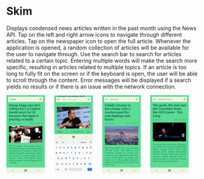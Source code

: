 # Skim
Displays condensed news articles written in the past month using the News API. Tap on the left and right arrow icons to navigate through different articles. Tap on the newspaper icon to open the full article. Whenever the application is opened, a random collection of articles will be available for the user to navigate through. Use the search bar to search for articles related to a certain topic. Entering multiple words will make the search more specific, resulting in articles related to multiple topics. If an article is too long to fully fit on the screen or if the keyboard is open, the user will be able to scroll through the content. Error messages will be displayed if a search yields no results or if there is an issue with the network connection.  
<pre>
<img src="https://github.com/daniel-sm-yu/Skim/blob/master/SkimREADME/SkimInitial.jpg" width="20%">   <img src="https://github.com/daniel-sm-yu/Skim/blob/master/SkimREADME/SkimSearch.jpg" width="20%">   <img src="https://github.com/daniel-sm-yu/Skim/blob/master/SkimREADME/Skim1.jpg" width="20%">   <img src="https://github.com/daniel-sm-yu/Skim/blob/master/SkimREADME/Skim2.jpg" width="20%">   <img src="https://github.com/daniel-sm-yu/Skim/blob/master/SkimREADME/SkimNoResults.jpg" width="20%">   <img src="https://github.com/daniel-sm-yu/Skim/blob/master/SkimREADME/SkimNetwork.jpg" width="20%">
</pre>
